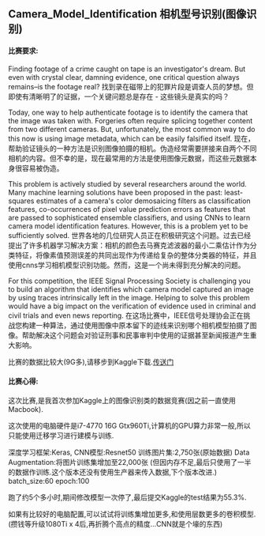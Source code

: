 ## Camera_Model_Identification 相机型号识别(图像识别)

#### 比赛要求:

Finding footage of a crime caught on tape is an investigator's dream. But even with crystal clear, damning evidence, one critical question always remains–is the footage real?
找到录在磁带上的犯罪片段是调查人员的梦想。但即使有清晰明了的证据，一个关键问题总是存在 - 这些镜头是真实的吗？

Today, one way to help authenticate footage is to identify the camera that the image was taken with. Forgeries often require splicing together content from two different cameras. But, unfortunately, the most common way to do this now is using image metadata, which can be easily falsified itself.
现在，帮助验证镜头的一种方法是识别图像拍摄的相机。伪造经常需要拼接来自两个不同相机的内容。但不幸的是，现在最常用的方法是使用图像元数据，而这些元数据本身很容易被伪造。

This problem is actively studied by several researchers around the world. Many machine learning solutions have been proposed in the past: least-squares estimates of a camera's color demosaicing filters as classification features, co-occurrences of pixel value prediction errors as features that are passed to sophisticated ensemble classifiers, and using CNNs to learn camera model identification features. However, this is a problem yet to be sufficiently solved.
世界各地的几位研究人员正在积极研究这个问题。过去已经提出了许多机器学习解决方案：相机的颜色去马赛克滤波器的最小二乘估计作为分类特征，将像素值预测误差的共同出现作为传递给复杂的整体分类器的特征，并且使用cnns学习相机模型识别功能。然而，这是一个尚未得到充分解决的问题。

For this competition, the IEEE Signal Processing Society is challenging you to build an algorithm that identifies which camera model captured an image by using traces intrinsically left in the image. Helping to solve this problem would have a big impact on the verification of evidence used in criminal and civil trials and even news reporting.
在这场比赛中，IEEE信号处理协会正在挑战您构建一种算法，通过使用图像中原本留下的迹线来识别哪个相机模型拍摄了图像。帮助解决这个问题会对验证刑事和民事审判中使用的证据甚至新闻报道产生重大影响。

比赛的数据比较大(9G多),请移步到Kaggle下载.[传送门](https://www.kaggle.com/c/sp-society-camera-model-identification#description)

#### 比赛心得:

这次比赛,是我首次参加Kaggle上的图像识别类的数据竞赛(因之前一直使用Macbook).

这次使用的电脑硬件是i7-4770 16G Gtx960Ti,计算机的GPU算力非常一般,所以只能使用迁移学习进行建模与训练.

深度学习框架:Keras,
CNN模型:Resnet50
训练图片集:2,750张(原始数据)
Data Augmentation:将图片训练集增加至22,000张 (但因内存不足,最后只使用了一半的数据作训练.这个版本还没有使用生产器来传入数据,下个版本改进.)
batch_size:60
epoch:100

跑了约5个多小时,期间修改模型一次停了,最后提交Kaggle的test结果为55.3%.

如果有比较好的电脑配置,可以试试将训练集增加更多,和使用层数更多的卷积模型.(攒钱等升级1080Ti x 4后,再折腾个高点的精度...CNN就是个壕的东西)
